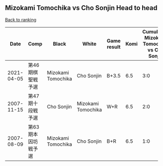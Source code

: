 ## Mizokami Tomochika vs Cho Sonjin Head to head

[Back to ranking](../../index.md)




| **Date** | **Comp** | **Black** | **White** | **Game result** | **Komi** | **Cumulative Mizokami Tomochika vs Cho Sonjin** | **Mizokami Tomochika streak** | **Cho Sonjin streak** | 
| --- | --- | --- | --- | --- | --- | --- | --- | --- |
| 2021-04-05 | 第46期棋聖戦予選 | Mizokami Tomochika | Cho Sonjin | B+3.5 | 6.5 | 3:0 | 3 | 0 | 
| 2007-11-15 | 第47期十段戦予選 | Cho Sonjin | Mizokami Tomochika | W+R | 6.5 | 2:0 | 2 | 0 | 
| 2007-08-09 | 第63期本因坊戦予選 | Mizokami Tomochika | Cho Sonjin | B+R | 6.5 | 1:0 | 1 | 0 |





